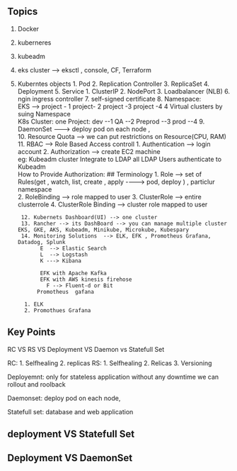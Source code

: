 ## Topics 
   1. Docker 
   2. kuberneres 
   3. kubeadm 
   4. eks cluster --> eksctl , console, CF, Terraform 
   5. Kuberntes objects 
           1. Pod
           2. Replication Controller
           3. ReplicaSet
           4. Deployment 
           5. Service 
                1. ClusterIP
                2. NodePort
                3. Loadbalancer (NLB) 
           6. ngin ingress controller 
           7. self-signed certificate
           8. Namespace:   
                 EKS --> 
                    project - 1
                    project- 2
                    project -3
                    project -4 
                4 Virtual clusters by suing Namespace   
              K8s Cluster: 
                 one Project: 
                    dev  --1
                    QA   --2
                    Preprod  --3
                    prod   --4
           9.  DaemonSet   ---> deploy pod on each node ,  
           10. Resource Quota --> we can put restrictions on Resource(CPU, RAM) 
           11. RBAC  --> Role Based Access controll 
                  1. Authentication   --> login account 
                  2. Authorization    --> create EC2 machine   
              eg:   Kubeadm cluster Integrate to LDAP 
                  all LDAP Users authenticate to Kubeadm  
                  How to Provide Authorization: 
            ## Terminology 
                1. Role  --> set of Rules(get , watch, list, create , apply ----> pod, deploy ) , particlur namespace  
                2. RoleBinding --> role mapped to user
                3. ClusterRole -->  entire clusterrole 
                4. ClusterRole Binding  -->  cluster role mapped to user  
                  
                    
           12. Kubernets Dashboard(UI) --> one cluster 
           13. Rancher --> its DashBoard --> you can manage multiple cluster EKS, GKE, AKS, Kubeadm, Minikube, Microkube, Kubespary  
           14. Monitoring Solutions  --> ELK, EFK , Promotheus Grafana, Datadog, Splunk   
                 E  --> Elastic Search 
                 L  --> Logstash 
                 K ---> Kibana   

                 EFK with Apache Kafka 
                 EFK with AWS kinesis firehose  
                   F --> Fluent-d or Bit  
                Promotheus  gafana 
            
            1. ELK 
            2. Promothues Grafana  
## Key Points   
   RC VS RS VS Deployment VS Daemon vs Statefull Set  

   RC: 
     1. Selfhealing 
     2. replicas 
   RS: 
    1. Selfhealing 
    2. Relicas 
    3. Versioning 
   
   Deployemnt:  only for stateless application 
     without any downtime we can rollout and roolback  

   Daemonset: 
      deploy pod on each node,  
   
   Statefull set:  database and web application  

## deployment VS Statefull Set 
## Deployment  VS DaemonSet 

                